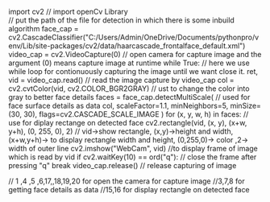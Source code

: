 import cv2    // import openCv Library          
 // put the path of the file for detection in which there is some inbuild algorithm
face_cap = cv2.CascadeClassifier("C:/Users/Admin/OneDrive/Documents/pythonpro/venv/Lib/site-packages/cv2/data/haarcascade_frontalface_default.xml")
video_cap = cv2.VideoCapture(0)      // open camera for capture image and the argument (0) means capture image at runtime
while True:                          // here we use while loop for contionuously capturing the image until we want close it.
    ret, vid = video_cap.read()      // read the image capture by video_cap
    col = cv2.cvtColor(vid, cv2.COLOR_BGR2GRAY) // ust to change the color into gray to better  face details
    faces = face_cap.detectMultiScale(       // used for face surface details as data
        col,
        scaleFactor=1.1,
        minNeighbors=5,
        minSize=(30, 30),
        flags=cv2.CASCADE_SCALE_IMAGE
    )
    for (x, y, w, h) in faces: // use for diplay rectange on detected face
        cv2.rectangle(vid, (x, y), (x+w, y+h), (0, 255, 0), 2) // vid->show rectangle, (x,y)->height and width, (x+w,y+h)-> to display rectangle width and height, (0,255,0)-> color ,2-> width of outer line
    cv2.imshow("WebCam", vid)        //to display frame of image which is read by vid
    if cv2.waitKey(10) == ord("q"):  // close the frame after pressing "q"
        break
video_cap.release()                  // release capturing of image

// 1 ,4 ,5 ,6,17,,18,19,20 for open the camera for capture image
//3,7,8 for getting face details as data
//15,16 for display rectangle on  detected face
